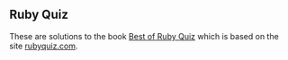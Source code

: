 ## Ruby Quiz

These are solutions to the book [Best of Ruby Quiz][1] which is based on the site [rubyquiz.com][2].


  [1]: http://pragprog.com/book/fr_quiz/best-of-ruby-quiz
  [2]: http://rubyquiz.com/